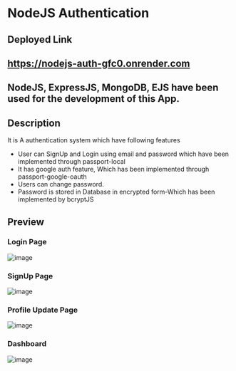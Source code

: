 # NodeJS Authentication

## Deployed Link

## https://nodejs-auth-gfc0.onrender.com

## NodeJS, ExpressJS, MongoDB, EJS have been used for the development of this App.

## Description
It is A authentication system which have following features
- User can SignUp and Login using email and password which have been implemented through passport-local
- It has google auth feature, Which has been implemented through passport-google-oauth
- Users can change password.
- Password is stored in Database in encrypted form-Which has been implemented by bcryptJS

## Preview
### Login Page
![image](https://user-images.githubusercontent.com/68597674/217047669-9f015d4b-dfca-41a8-94cc-f30043ba4e80.png)
### SignUp Page
![image](https://user-images.githubusercontent.com/68597674/217047871-5fb5c93d-2107-4a56-b73b-6b8cbf050fb8.png)
### Profile Update Page
![image](https://user-images.githubusercontent.com/68597674/217048181-5e5f01b4-7b65-4fd6-a218-8fa9a4a269ca.png)
### Dashboard
![image](https://user-images.githubusercontent.com/68597674/217048114-546f6d77-3f46-45ec-8d2b-2c83e5ea0e66.png)


